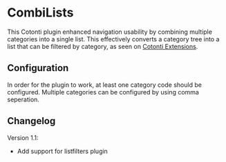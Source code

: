 CombiLists
==========

This Cotonti plugin enhanced navigation usability by combining multiple 
categories into a single list. This effectively converts a category tree into 
a list that can be filtered by category, as seen on 
[Cotonti Extensions](http://www.cotonti.com/extensions/).

Configuration
-------------

In order for the plugin to work, at least one category code should be 
configured. Multiple categories can be configured by using comma seperation.

Changelog
---------

Version 1.1:

* Add support for listfilters plugin